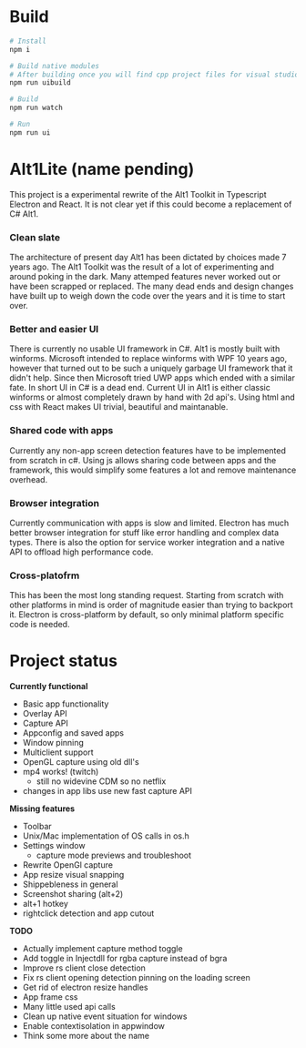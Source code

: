 # Build
```sh
# Install
npm i

# Build native modules
# After building once you will find cpp project files for visual studio/xcode depending on your platform
npm run uibuild

# Build 
npm run watch

# Run
npm run ui
```


# Alt1Lite (name pending)
This project is a experimental rewrite of the Alt1 Toolkit in Typescript Electron and React. It is not clear yet if this could become a replacement of C# Alt1.

### Clean slate
The architecture of present day Alt1 has been dictated by choices made 7 years ago. The Alt1 Toolkit was the result of a lot of experimenting and around poking in the dark. Many attemped features never worked out or have been scrapped or replaced. The many dead ends and design changes have built up to weigh down the code over the years and it is time to start over.

### Better and easier UI
There is currently no usable UI framework in C#. Alt1 is mostly built with winforms. Microsoft intended to replace winforms with WPF 10 years ago, however that turned out to be such a uniquely garbage UI framework that it didn't help. Since then Microsoft tried UWP apps which ended with a similar fate. In short UI in C# is a dead end. Current UI in Alt1 is either classic winforms or almost completely drawn by hand with 2d api's. Using html and css with React makes UI trivial, beautiful and maintanable.

### Shared code with apps
Currently any non-app screen detection features have to be implemented from scratch in c#. Using js allows sharing code between apps and the framework, this would simplify some features a lot and remove maintenance overhead.

### Browser integration
Currently communication with apps is slow and limited. Electron has much better browser integration for stuff like error handling and complex data types. There is also the option for service worker integration and a native API to offload high performance code.

### Cross-platofrm
This has been the most long standing request. Starting from scratch with other platforms in mind is order of magnitude easier than trying to backport it. Electron is cross-platform by default, so only minimal platform specific code is needed.

# Project status

**Currently functional**
- Basic app functionality
- Overlay API
- Capture API
- Appconfig and saved apps
- Window pinning
- Multiclient support
- OpenGL capture using old dll's
- mp4 works! (twitch)
	- still no widevine CDM so no netflix
- changes in app libs use new fast capture API

**Missing features**
- Toolbar
- Unix/Mac implementation of OS calls in os.h
- Settings window
	- capture mode previews and troubleshoot
- Rewrite OpenGl capture
- App resize visual snapping
- Shippebleness in general
- Screenshot sharing (alt+2)
- alt+1 hotkey
- rightclick detection and app cutout

**TODO**
- Actually implement capture method toggle
- Add toggle in Injectdll for rgba capture instead of bgra
- Improve rs client close detection
- Fix rs client opening detection pinning on the loading screen
- Get rid of electron resize handles
- App frame css
- Many little used api calls
- Clean up native event situation for windows
- Enable contextisolation in appwindow
- Think some more about the name